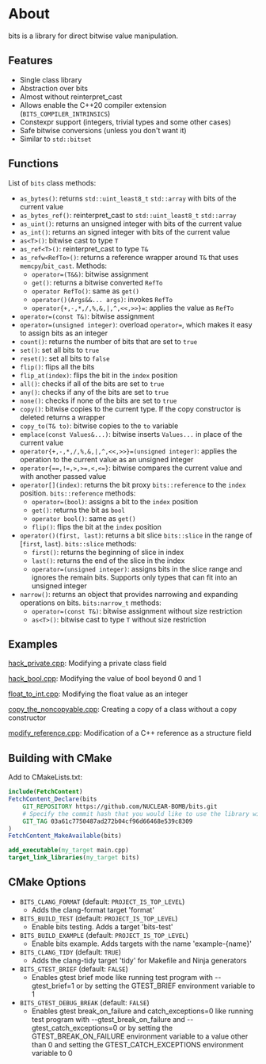 # About

bits is a library for direct bitwise value manipulation.

## Features

- Single class library
- Abstraction over bits
- Almost without reinterpret_cast
- Allows enable the C++20 compiler extension (`BITS_COMPILER_INTRINSICS`)
- Constexpr support (integers, trivial types and some other cases)
- Safe bitwise conversions (unless you don't want it)
- Similar to `std::bitset`

## Functions

List of `bits` class methods:

- `as_bytes()`: returns `std::uint_least8_t` `std::array` with bits of the current value
- `as_bytes_ref()`: reinterpret_cast to `std::uint_least8_t` `std::array`
- `as_uint()`: returns an unsigned integer with bits of the current value
- `as_int()`: returns an signed integer with bits of the current value
- `as<T>()`: bitwise cast to type `T`
- `as_ref<T>()`: reinterpret_cast to type `T&`
- `as_refw<RefTo>()`: returns a reference wrapper around `T&` that uses `memcpy`/`bit_cast`. Methods:
    - `operator=(T&&)`: bitwise assignment
    - `get()`: returns a bitwise converted `RefTo`
    - `operator RefTo()`: same as `get()`
    - `operator()(Args&&... args)`: invokes `RefTo`
    - `operator{+,-,*,/,%,&,|,^,<<,>>}=`: applies the value as `RefTo`
- `operator=(const T&)`: bitwise assignment
- `operator=(unsigned integer)`: overload `operator=`, which makes it easy to assign bits as an integer
- `count()`: returns the number of bits that are set to `true`
- `set()`: set all bits to `true`
- `reset()`: set all bits to `false`
- `flip()`: flips all the bits
- `flip_at(index)`: flips the bit in the `index` position
- `all()`: checks if all of the bits are set to `true`
- `any()`: checks if any of the bits are set to `true`
- `none()`: checks if none of the bits are set to `true`
- `copy()`: bitwise copies to the current type. If the copy constructor is deleted returns a wrapper
- `copy_to(T& to)`: bitwise copies to the `to` variable
- `emplace(const Values&...)`: bitwise inserts `Values...` in place of the current value
- `operator{+,-,*,/,%,&,|,^,<<,>>}=(unsigned integer)`: applies the operation to the current value as an unsigned integer
- `operator{==,!=,>,>=,<,<=}`: bitwise compares the current value and with another passed value
- `operator[](index)`: returns the bit proxy `bits::reference` to the `index` position. `bits::reference` methods:
    - `operator=(bool)`: assigns a bit to the `index` position
    - `get()`: returns the bit as `bool`
    - `operator bool()`: same as `get()`
    - `flip()`: flips the bit at the `index` position
- `operator()(first, last)`: returns a bit slice `bits::slice` in the range of [`first`, `last`). `bits::slice` methods:
    - `first()`: returns the beginning of slice in index
    - `last()`: returns the end of the slice in the index
    - `operator=(unsigned integer)`: assigns bits in the slice range and ignores the remain bits. Supports only types that can fit into an unsigned integer
- `narrow()`: returns an object that provides narrowing and expanding operations on bits. `bits:narrow_t` methods:
    - `operator=(const T&)`: bitwise assignment without size restriction
    - `as<T>()`: bitwise cast to type `T` without size restriction

## Examples

[hack_private.cpp](example/hack_private.cpp):
Modifying a private class field

[hack_bool.cpp](example/hack_bool.cpp):
Modifying the value of bool beyond 0 and 1

[float_to_int.cpp](example/float_to_int.cpp):
Modifying the float value as an integer

[copy_the_noncopyable.cpp](example/copy_the_noncopyable.cpp):
Creating a copy of a class without a copy constructor

[modify_reference.cpp](example/modify_reference.cpp):
Modification of a C++ reference as a structure field

## Building with CMake

Add to CMakeLists.txt:
```cmake
include(FetchContent)
FetchContent_Declare(bits
    GIT_REPOSITORY https://github.com/NUCLEAR-BOMB/bits.git
    # Specify the commit hash that you would like to use the library with
    GIT_TAG 03a61c7750487ad272b04cf96d66468e539c8309
)
FetchContent_MakeAvailable(bits)

add_executable(my_target main.cpp)
target_link_libraries(my_target bits)
```

## CMake Options

- `BITS_CLANG_FORMAT` (default: `PROJECT_IS_TOP_LEVEL`)
    - Adds the clang-format target 'format'
- `BITS_BUILD_TEST` (default: `PROJECT_IS_TOP_LEVEL`)
    - Enable bits testing. Adds a target 'bits-test'
- `BITS_BUILD_EXAMPLE` (default: `PROJECT_IS_TOP_LEVEL`)
    - Enable bits example. Adds targets with the name
    'example-{name}'
- `BITS_CLANG_TIDY` (default: `TRUE`)
    - Adds the clang-tidy target 'tidy' for Makefile and Ninja generators
- `BITS_GTEST_BRIEF` (default: `FALSE`)
    - Enables gtest brief mode like running test program with --gtest_brief=1 or by setting the GTEST_BRIEF environment variable to 1
- `BITS_GTEST_DEBUG_BREAK` (default: `FALSE`)
    - Enables gtest break_on_failure and catch_exceptions=0 like running test program with --gtest_break_on_failure and --gtest_catch_exceptions=0 or by setting the GTEST_BREAK_ON_FAILURE environment variable to a value other than 0 and setting the GTEST_CATCH_EXCEPTIONS environment variable to 0
